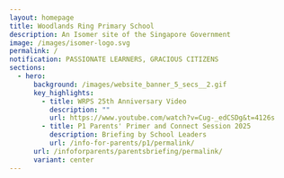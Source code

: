 ```yaml
---
layout: homepage
title: Woodlands Ring Primary School
description: An Isomer site of the Singapore Government
image: /images/isomer-logo.svg
permalink: /
notification: PASSIONATE LEARNERS, GRACIOUS CITIZENS
sections:
  - hero:
      background: /images/website_banner_5_secs__2.gif
      key_highlights:
        - title: WRPS 25th Anniversary Video
          description: ""
          url: https://www.youtube.com/watch?v=Cug-_edCSDg&t=4126s
        - title: P1 Parents' Primer and Connect Session 2025
          description: Briefing by School Leaders
          url: /info-for-parents/p1/permalink/
      url: /infoforparents/parentsbriefing/permalink/
      variant: center
---
```

